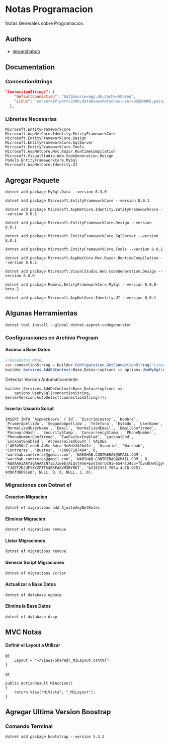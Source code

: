 
# Notas Programacion

Notas Generales sobre Programacion.





## Authors

- [@warshabcb](https://www.github.com/warshabcb)




## Documentation

### ConnectionStrings
``` json
"ConnectionStrings": {
    "DefaultConnection": "DataSource=app.db;Cache=Shared",
    "Linux": "server=IP;port=3306;database=Personas;user=USERNAME;password=PASSWORD"
  },
```


### Librerias Necesarias
``` Paquetes
Microsoft.EntityFrameworkCore
Microsoft.AspNetCore.Identity.EntityFrameworkCore
Microsoft.EntityFrameworkCore.Design
Microsoft.EntityFrameworkCore.SqlServer
Microsoft.EntityFrameworkCore.Tools
Microsoft.AspNetCore.Mvc.Razor.RuntimeCompilation
Microsoft.VisualStudio.Web.CodeGeneration.Design
Pomelo.EntityFrameworkCore.MySql
Microsoft.AspNetCore.Identity.UI
```

###
## Agregar Paquete
```
dotnet add package MySql.Data --version 8.3.0
```
```
dotnet add package Microsoft.EntityFrameworkCore --version 8.0.1
```
```
dotnet add package Microsoft.AspNetCore.Identity.EntityFrameworkCore --version 8.0.1
```
```
dotnet add package Microsoft.EntityFrameworkCore.Design --version 8.0.1
```
```
dotnet add package Microsoft.EntityFrameworkCore.SqlServer --version 8.0.1
```
```
dotnet add package Microsoft.EntityFrameworkCore.Tools --version 8.0.1
```
```
dotnet add package Microsoft.AspNetCore.Mvc.Razor.RuntimeCompilation --version 8.0.1
```
```
dotnet add package Microsoft.VisualStudio.Web.CodeGeneration.Design --version 8.0.0
```
```
dotnet add package Pomelo.EntityFrameworkCore.MySql --version 8.0.0-beta.2
```
```
dotnet add package Microsoft.AspNetCore.Identity.UI --version 8.0.1
```

## Algunas Herramientas
```
dotnet tool install --global dotnet-aspnet-codegenerator
```






### Configuraciones en Archivo Program
#### Acceso a Base Datos
```c#
//BaseDatos_MYSQL
var connectionString = builder.Configuration.GetConnectionString("Linux");
builder.Services.AddDbContext<Base_Datos>(options => options.UseMySql(connectionString, new MySqlServerVersion(new Version(8, 0, 11))));
```
Detectar Version Automaticamente
```
builder.Services.AddDbContext<Base_Datos>(options =>
    options.UseMySql(connectionString, ServerVersion.AutoDetect(connectionString)));
```

#### Insertar Usuario Script
```
INSERT INTO `AspNetUsers` (`Id`, `Discriminator`, `Nombre`, `PrimerApellido`, `SegundoApellido`, `Telefono`, `Estado`, `UserName`, `NormalizedUserName`, `Email`, `NormalizedEmail`, `EmailConfirmed`, `PasswordHash`, `SecurityStamp`, `ConcurrencyStamp`, `PhoneNumber`, `PhoneNumberConfirmed`, `TwoFactorEnabled`, `LockoutEnd`, `LockoutEnabled`, `AccessFailedCount`) VALUES
('463b50c7-ede6-4b5c-84ca-3e8de342bd1e', 'Usuario', 'Warshab', 'Contreras', 'Bustos', '+50687187484', 0, 'warshab.contreras@gmail.com', 'WARSHAB.CONTRERAS@GMAIL.COM', 'warshab.contreras@gmail.com', 'WARSHAB.CONTRERAS@GMAIL.COM', 0, 'AQAAAAIAAYagAAAAEN7ZSJIwebjAiqvt4n6+EoslmorUc9iFeS4FT3425+fbvx8UwXlgyHsT0Y73kdZ4eQ==', 'YJAET2KJUFYXYZFTT54EKFAXVM3BYRKT', 'b21823f1-705a-4c76-9251-0d96fd8891e8', NULL, 0, 0, NULL, 1, 0);
```
### Migraciones con Dotnet ef

#### Creacion Migracion
```
dotnet ef migrations add AjusteAspNetRoles
```
#### Eliminar Migracion
```
dotnet ef migrations remove  
```
#### Listar Migraciones
```
dotnet ef migrations remove  
```
#### Generar Script Migraciones
```
dotnet ef migrations script  
```

#### Actualizar a Base Datos
```
dotnet ef database update
```
#### Elimina la Base Datos
```
dotnet ef database drop
```

## MVC Notas 

#### Definir el Layout a Utilizar
```
@{
    Layout = "~/Views/Shared/_MiLayout.cshtml";
}
```
or
```
public ActionResult MiAccion()
{
    return View("MiVista", "_MiLayout");
}
```

##  Agregar Ultima Version Boostrap
### Comando Terminal
```
dotnet add package bootstrap --version 5.3.2
```

